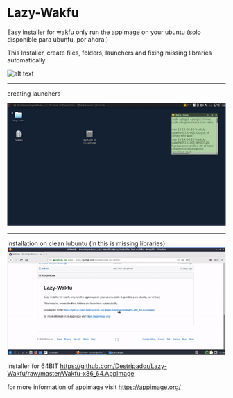 # Lazy-Wakfu
Easy installer for wakfu 
only run the appimage on your ubuntu (solo disponible para ubuntu, por ahora.)

This Installer, create files, folders, launchers and fixing missing libraries automatically.

![alt text](https://github.com/Destripador/Lazy-Wakfu/blob/master/img/1.gif)

-----------------------------------------------------------
creating launchers

![alt text](https://github.com/Destripador/Lazy-Wakfu/blob/master/img/2.gif)

-----------------------------------------------------------
installation on clean lubuntu (in this is missing libraries)
![alt text](https://github.com/Destripador/Lazy-Wakfu/blob/master/img/3.gif)

installer for 64BIT
https://github.com/Destripador/Lazy-Wakfu/raw/master/Wakfu-x86_64.AppImage

for more information of appimage visit
https://appimage.org/

